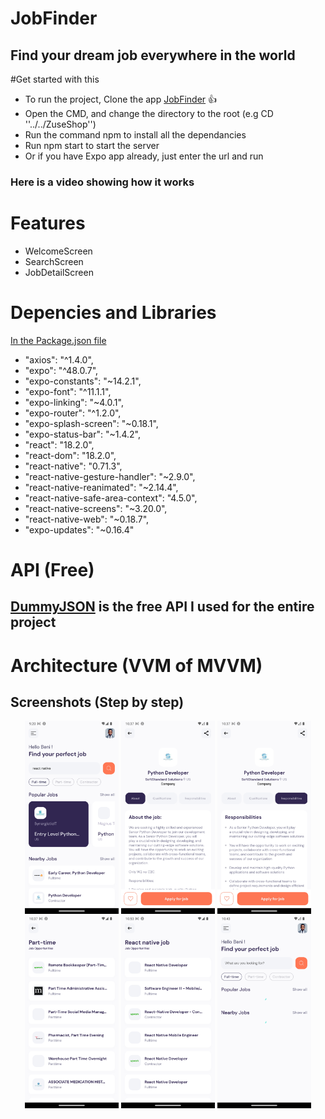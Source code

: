 # JobFinder

## Find your dream job everywhere in the world

#Get started with this

- To run the project, Clone the app [JobFinder](https://github.com/benikalonga/ZuseShop.git) 👍
- Open the CMD, and change the directory to the root (e.g CD ''../../ZuseShop'')
- Run the command npm to install all the dependancies
- Run npm start to start the server
- Or if you have Expo app already, just enter the url and run

### Here is a video showing how it works

# Features

- WelcomeScreen
- SearchScreen
- JobDetailScreen

# Depencies and Libraries

[In the Package.json file](package.json)

- "axios": "^1.4.0",
- "expo": "^48.0.7",
- "expo-constants": "~14.2.1",
- "expo-font": "^11.1.1",
- "expo-linking": "~4.0.1",
- "expo-router": "^1.2.0",
- "expo-splash-screen": "~0.18.1",
- "expo-status-bar": "~1.4.2",
- "react": "18.2.0",
- "react-dom": "18.2.0",
- "react-native": "0.71.3",
- "react-native-gesture-handler": "~2.9.0",
- "react-native-reanimated": "~2.14.4",
- "react-native-safe-area-context": "4.5.0",
- "react-native-screens": "~3.20.0",
- "react-native-web": "~0.18.7",
- "expo-updates": "~0.16.4"

# API (Free)

## [DummyJSON](https://jsearch.p.rapidapi.com/) is the free API I used for the entire project

# Architecture (VVM of MVVM)

## Screenshots (Step by step)

 <p align="center">
  <img src="files/1.png" width="150" title="Picture 1">
  <img src="files/2_detail.png" width="150" title="Picture 1">
  <img src="files/2_respons.png" width="150" title="Picture 1">
  <img src="files/3_full.png" width="150" title="Picture 1">
  <img src="files/4_search.png" width="150" title="Picture 1">
  <img src="files/loading.png" width="150" title="Picture 1">
 </p>
